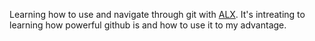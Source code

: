 Learning how to use and navigate through git with [ALX](https://www.alxafrica.com "ALX"). It's intreating to learning how powerful github is and how to use it to my advantage.
